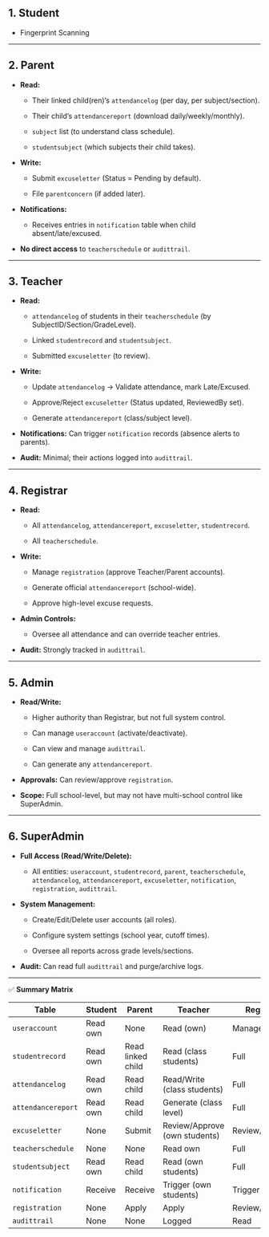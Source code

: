 ## **1\. Student**

- Fingerprint Scanning

---

## **2\. Parent**

- **Read:**

  - Their linked child(ren)’s `attendancelog` (per day, per subject/section).

  - Their child’s `attendancereport` (download daily/weekly/monthly).

  - `subject` list (to understand class schedule).

  - `studentsubject` (which subjects their child takes).

- **Write:**

  - Submit `excuseletter` (Status \= Pending by default).

  - File `parentconcern` (if added later).

- **Notifications:**

  - Receives entries in `notification` table when child absent/late/excused.

- **No direct access** to `teacherschedule` or `audittrail`.

---

## **3\. Teacher**

- **Read:**

  - `attendancelog` of students in their `teacherschedule` (by SubjectID/Section/GradeLevel).

  - Linked `studentrecord` and `studentsubject`.

  - Submitted `excuseletter` (to review).

- **Write:**

  - Update `attendancelog` → Validate attendance, mark Late/Excused.

  - Approve/Reject `excuseletter` (Status updated, ReviewedBy set).

  - Generate `attendancereport` (class/subject level).

- **Notifications:** Can trigger `notification` records (absence alerts to parents).

- **Audit:** Minimal; their actions logged into `audittrail`.

---

## **4\. Registrar**

- **Read:**

  - All `attendancelog`, `attendancereport`, `excuseletter`, `studentrecord`.

  - All `teacherschedule`.

- **Write:**

  - Manage `registration` (approve Teacher/Parent accounts).

  - Generate official `attendancereport` (school-wide).

  - Approve high-level excuse requests.

- **Admin Controls:**

  - Oversee all attendance and can override teacher entries.

- **Audit:** Strongly tracked in `audittrail`.

---

## **5\. Admin**

- **Read/Write:**

  - Higher authority than Registrar, but not full system control.

  - Can manage `useraccount` (activate/deactivate).

  - Can view and manage `audittrail`.

  - Can generate any `attendancereport`.

- **Approvals:** Can review/approve `registration`.

- **Scope:** Full school-level, but may not have multi-school control like SuperAdmin.

---

## **6\. SuperAdmin**

- **Full Access (Read/Write/Delete):**

  - All entities: `useraccount`, `studentrecord`, `parent`, `teacherschedule`, `attendancelog`, `attendancereport`, `excuseletter`, `notification`, `registration`, `audittrail`.

- **System Management:**

  - Create/Edit/Delete user accounts (all roles).

  - Configure system settings (school year, cutoff times).

  - Oversee all reports across grade levels/sections.

- **Audit:** Can read full `audittrail` and purge/archive logs.

---

✅ **Summary Matrix**

| Table              | Student  | Parent            | Teacher                       | Registrar      | Admin          | SuperAdmin |
| ------------------ | -------- | ----------------- | ----------------------------- | -------------- | -------------- | ---------- |
| `useraccount`      | Read own | None              | Read (own)                    | Manage         | Manage         | Full       |
| `studentrecord`    | Read own | Read linked child | Read (class students)         | Full           | Full           | Full       |
| `attendancelog`    | Read own | Read child        | Read/Write (class students)   | Full           | Full           | Full       |
| `attendancereport` | Read own | Read child        | Generate (class level)        | Full           | Full           | Full       |
| `excuseletter`     | None     | Submit            | Review/Approve (own students) | Review/Approve | Full           | Full       |
| `teacherschedule`  | None     | None              | Read own                      | Full           | Full           | Full       |
| `studentsubject`   | Read own | Read child        | Read (own students)           | Full           | Full           | Full       |
| `notification`     | Receive  | Receive           | Trigger (own students)        | Trigger        | Full           | Full       |
| `registration`     | None     | Apply             | Apply                         | Review/Approve | Review/Approve | Full       |
| `audittrail`       | None     | None              | Logged                        | Read           | Manage         | Full       |
